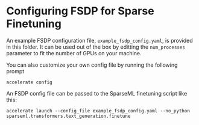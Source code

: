 # Configuring FSDP for Sparse Finetuning

An example FSDP configuration file, `example_fsdp_config.yaml`, is provided in this
folder. It can be used out of the box by editting the `num_processes` parameter to 
fit the number of GPUs on your machine.

You can also customize your own config file by running the following prompt
```
accelerate config
```

An FSDP config file can be passed to the SparseML finetuning script like this:
```
accelerate launch --config_file example_fsdp_config.yaml --no_python sparseml.transformers.text_generation.finetune
```
